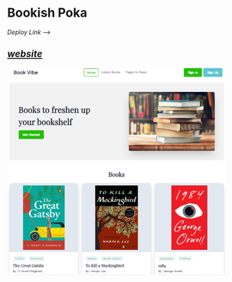 # Bookish Poka

_Deploy Link -->_

## [_website_](https://bookish-poka-simplewebsite.surge.sh/)

![Screenshot](./src/assets/ss.png)

